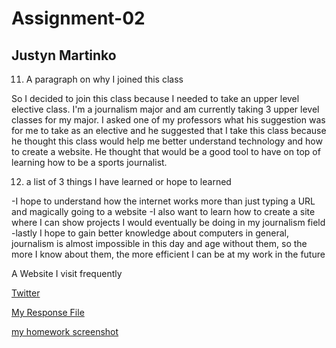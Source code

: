 # Assignment-02
## Justyn Martinko

11) A paragraph on why I joined this class

So I decided to join this class because I needed to take an upper level elective class. I'm a journalism major and am currently taking 3 upper level classes for my major. I asked one of my professors what his suggestion was for me to take as an elective and he suggested that I take this class because he thought this class would help me better understand technology and how to create a website. He thought that would be a good tool to have on top of learning how to be a sports journalist.

12) a list of 3 things I have learned or hope to learned

-I hope to understand how the internet works more than just typing a URL and magically going to a website
-I also want to learn how to create a site where I can show projects I would eventually be doing in my journalism field
-lastly I hope to gain better knowledge about computers in general, journalism is almost impossible in this day and age without them, so the more I know about them, the more efficient I can be at my work in the future

A Website I visit frequently

[Twitter](https://twitter.com/Jmartinko8)

[My Response File](./response.txt)

[my homework screenshot](./images/screenshot-02.png)
